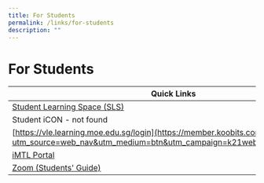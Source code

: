 ```yaml
---
title: For Students
permalink: /links/for-students
description: ""
---
```

# **For Students**

| Quick Links 	|
|---	|
| [Student Learning Space (SLS)](https://vle.learning.moe.edu.sg/login) 	|
| Student iCON - not found	|
| [https://vle.learning.moe.edu.sg/login](https://member.koobits.com/?utm_source=web_nav&utm_medium=btn&utm_campaign=k21web&utm_content=login) 	|
| [iMTL Portal](https://imtl.moe.edu.sg/cos/o.x?c=/ca7_imtl/user&func=login)     	|
| [Zoom (Students' Guide)](https://drive.google.com/file/d/1PKGas75K-i9ZHm0ZhJ3eRdcVv4JfdTeU/view) 	|